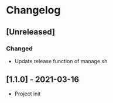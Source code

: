 # Changelog
## [Unreleased]
### Changed
- Update release function of manage.sh 

## [1.1.0] - 2021-03-16
- Project init